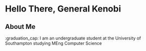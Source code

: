 # Hello There, General Kenobi 

## About Me
:graduation_cap: I am an undergraduate student at the University of Southampton studying MEng Computer Science
